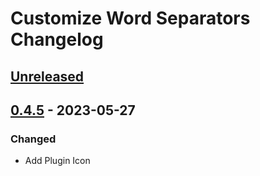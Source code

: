 <!-- Keep a Changelog guide -> https://keepachangelog.com -->

# Customize Word Separators Changelog

## [Unreleased]

## [0.4.5] - 2023-05-27

### Changed
- Add Plugin Icon

[Unreleased]: https://github.com/naoyukik/customize-word-separators-kt/compare/v0.4.5...HEAD
[0.4.5]: https://github.com/naoyukik/customize-word-separators-kt/commits/v0.4.5
[0.4.4]: https://github.com/naoyukik/customize-word-separators-kt/commits/v0.4.4
[0.4.3]: https://github.com/naoyukik/customize-word-separators-kt/commits/v0.4.3
[0.4.2]: https://github.com/naoyukik/customize-word-separators-kt/commits/v0.4.2
